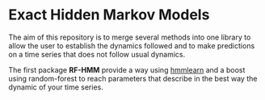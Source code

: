 # Exact Hidden Markov Models

The aim of this repository is to merge several methods into one library to allow the user to establish the dynamics followed and to make predictions on a time series that does not
follow usual dynamics. 

The first package **RF-HMM** provide a way using [hmmlearn](https://github.com/hmmlearn/hmmlearn) and a boost using random-forest to reach parameters that describe in the best way the dynamic of your time series. 

